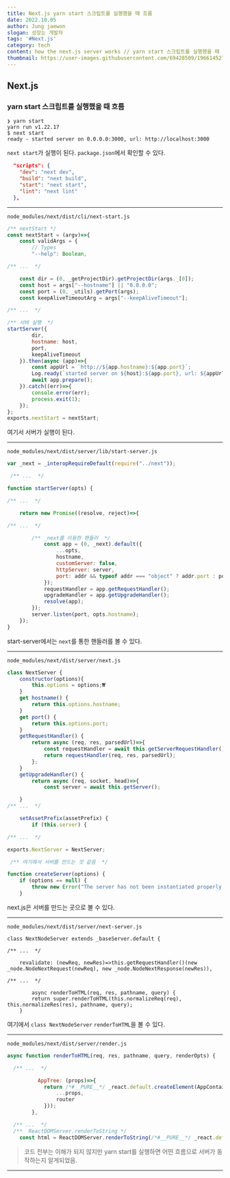 ```yaml
---
title: Next.js yarn start 스크립트를 실행했을 때 흐름
date: 2022.10.05
author: Jung jaewon
slogan: 성장는 개발자
tags: '#Next.js'
category: tech
content: how the next.js server works // yarn start 스크립트를 실행했을 때 실행되는 코드
thumbnail: https://user-images.githubusercontent.com/69428509/196614527-df9d5d90-861d-473c-a589-a9cb8605e33a.png
---
```


## Next.js

### yarn start 스크립트를 실행했을 때 흐름

```shell
❯ yarn start
yarn run v1.22.17
$ next start
ready - started server on 0.0.0.0:3000, url: http://localhost:3000
```

`next start`가 실행이 된다. `package.json`에서 확인할 수 있다.

```json
  "scripts": {
    "dev": "next dev",
    "build": "next build",
    "start": "next start",
    "lint": "next lint"
  },
```

---

`node_modules/next/dist/cli/next-start.js`

```js
/** nextStart */
const nextStart = (argv)=>{
    const validArgs = {
        // Types
        "--help": Boolean,

/** ...  */

    const dir = (0, _getProjectDir).getProjectDir(args._[0]);
    const host = args["--hostname"] || "0.0.0.0";
    const port = (0, _utils).getPort(args);
    const keepAliveTimeoutArg = args["--keepAliveTimeout"];

/** ...  */

/** 서버 실행  */
startServer({
        dir,
        hostname: host,
        port,
        keepAliveTimeout
    }).then(async (app)=>{
        const appUrl = `http://${app.hostname}:${app.port}`;
        Log.ready(`started server on ${host}:${app.port}, url: ${appUrl}`);
        await app.prepare();
    }).catch((err)=>{
        console.error(err);
        process.exit(1);
    });
};
exports.nextStart = nextStart;
```

여기서 서버가 실행이 된다.

---

`node_modules/next/dist/server/lib/start-server.js`

```js
var _next = _interopRequireDefault(require("../next"));

 /** ...  */

function startServer(opts) {

/** ...  */

    return new Promise((resolve, reject)=>{

/** ...  */

        /** _next를 이용한 핸들러  */
            const app = (0, _next).default({
                ...opts,
                hostname,
                customServer: false,
                httpServer: server,
                port: addr && typeof addr === "object" ? addr.port : port
            });
            requestHandler = app.getRequestHandler();
            upgradeHandler = app.getUpgradeHandler();
            resolve(app);
        });
        server.listen(port, opts.hostname);
    });
}
```

start-server에서는 `next`를 통한 핸들러를 볼 수 있다.

---

`node_modules/next/dist/server/next.js`

```js
class NextServer {
    constructor(options){
        this.options = options;₩
    }
    get hostname() {
        return this.options.hostname;
    }
    get port() {
        return this.options.port;
    }
    getRequestHandler() {
        return async (req, res, parsedUrl)=>{
            const requestHandler = await this.getServerRequestHandler();
            return requestHandler(req, res, parsedUrl);
        };
    }
    getUpgradeHandler() {
        return async (req, socket, head)=>{
            const server = await this.getServer();

    }
/** ...  */

    setAssetPrefix(assetPrefix) {
        if (this.server) {

/** ...  */

exports.NextServer = NextServer;

 /** 여기에서 서버를 만드는 것 같음  */

function createServer(options) {
    if (options == null) {
        throw new Error("The server has not been instantiated properly. https://nextjs.org/docs/messages/invalid-server-options");
    }
```

next.js은 서버를 만드는 곳으로 볼 수 있다.

---

`node_modules/next/dist/server/next-server.js`

```
class NextNodeServer extends _baseServer.default {

/** ...  */

	revalidate: (newReq, newRes)=>this.getRequestHandler()(new _node.NodeNextRequest(newReq), new _node.NodeNextResponse(newRes)),

/** ...  */

    	async renderToHTML(req, res, pathname, query) {
        return super.renderToHTML(this.normalizeReq(req), this.normalizeRes(res), pathname, query);
    }
```

여기에서 `class NextNodeServer` `renderToHTML`을 볼 수 있다.

---

`node_modules/next/dist/server/render.js`

```js
async function renderToHTML(req, res, pathname, query, renderOpts) {

  /** ...  */

          AppTree: (props)=>{
            return /*#__PURE__*/ _react.default.createElement(AppContainerWithIsomorphicFiberStructure, null, renderPageTree(App, OriginComponent, {
                ...props,
                router
            }));
        },

  /** ...  */
  /**  ReactDOMServer.renderToString */
	const html = ReactDOMServer.renderToString(/*#__PURE__*/ _react.default.createElement(Body, null, /*#__PURE__*/ _react.default.createElement(ErrorDebug, {
```

> 코드 전부는 이해가 되지 않지만 yarn start를 실행하면 어떤 흐름으로 서버가 동작하는지 알게되었음.

---
